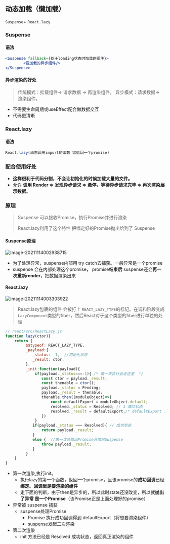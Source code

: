 ## 动态加载（懒加载）

`Suspense`+ `React.lazy`

### Suspense

#### 语法

```jsx
<Suspense fallback={处于loading状态时加载的组件}>
        <要加载的异步组件/>
</Suspense>
```

#### 异步渲染的好处

>传统模式：挂载组件-> 请求数据 -> 再渲染组件。
>异步模式：请求数据-> 渲染组件。

- 不需要生命周期或useEffect配合做数据交互
- 代码更清晰

### React.lazy

#### 语法

```jsx
React.lazy(动态调用import的函数 需返回一个promise)
```

### 配合使用好处

- **这样很利于代码分割，不会让初始化的时候加载大量的文件。**
- 允许 **调用 Render => 发现异步请求 => 悬停，等待异步请求完毕 => 再次渲染展示数据**。

### 原理

> Suspense 可以接收Promise，执行Promise并进行渲染
>
> React.lazy利用了这个特性 把绑定好的Promise抛出给到了 Suspense

#### Suspense原理

![image-20211114002938715](http://image.ori8.cn/img/202111140029215.png)

- 为了处理异常，suspense内部用 try catch去捕获。一般异常是一个promise
- suspense 会在内部处理这个promise， promise**结束后** suspense还会**再一次重新render**，把数据渲染出来

#### React.lazy

![image-20211114003303922](http://image.ori8.cn/img/202111140033246.png)

> React.lazy包裹的组件 会被打上 `REACT_LAZY_TYPE`的标记。在调和阶段变成 `LazyComponent`类型的fiber，然后React对于这个类型的fiber进行单独的处理

```jsx
// react/src/ReactLazy.js
function lazy(ctor){
    return {
         $$typeof: REACT_LAZY_TYPE,
         _payload:{
            _status: -1,  //初始化状态
            _result: ctor,
         },
         _init:function(payload){
             if(payload._status===-1){ /* 第一次执行会走这里  */
                const ctor = payload._result;
                const thenable = ctor();
                payload._status = Pending;
                payload._result = thenable;
                thenable.then((moduleObject)=>{
                    const defaultExport = moduleObject.default;
                    resolved._status = Resolved; // 1 成功状态
                    resolved._result = defaultExport;/* defaultExport 为我们动态加载的组件本身  */ 
                })
             }
            if(payload._status === Resolved){ // 成功状态
                return payload._result;
            }
            else {  //第一次会抛出Promise异常给Suspense
                throw payload._result; 
            }
         }
    }
}
```

- 第一次渲染,执行init。
  - 执行lazy的第一个函数，返回一个promise，且该promise的**成功回调**已经**绑定**。**回调里是要渲染的组件**
  - 走下面的判断，由于then是异步的，所以此时state还没改变，所以就**抛出了异常 是一个Promise**（该Promise正是上面处理好的promise）
- 异常被 suspense 捕获
  - suspense处理Promise
    - Promise 执行成功回调得到 defaultExport（将想要渲染组件）
    - suspense发起二次渲染
- 第二次渲染 
  - init 方法已经是 Resolved 成功状态，返回真正渲染的组件

